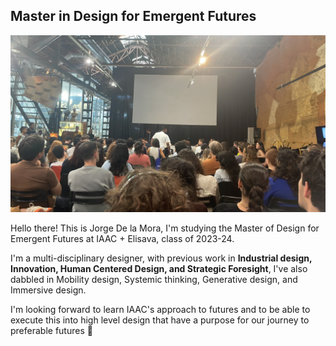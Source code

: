 ## Master in Design for Emergent Futures

![](../images/MDEFIAAC.jpg)

Hello there!
This is Jorge De la Mora, I'm studying the Master of Design for Emergent Futures at IAAC + Elisava, class of 2023-24.

I'm a multi-disciplinary designer, with previous work in **Industrial design, Innovation, Human Centered Design, and Strategic Foresight**, I've also dabbled in Mobility design, Systemic thinking, Generative design, and Immersive design.

I'm looking forward to learn IAAC's approach to futures and to be able to execute this into high level design that have a purpose for our journey to preferable futures 🖖


